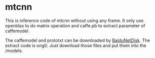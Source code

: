 # mtcnn

This is inference code of mtcnn without using any frame. It only use openblas to do matrix operation and caffe.pb to extract parameter of caffemodel.

The caffemodel and prototxt can be downloaded by [BaiduNetDisk](https://pan.baidu.com/s/1kcsCkyMQ7Ww7o7PK2QOEeg). The extract code is ong0. Just download those files and put them into the /models.
